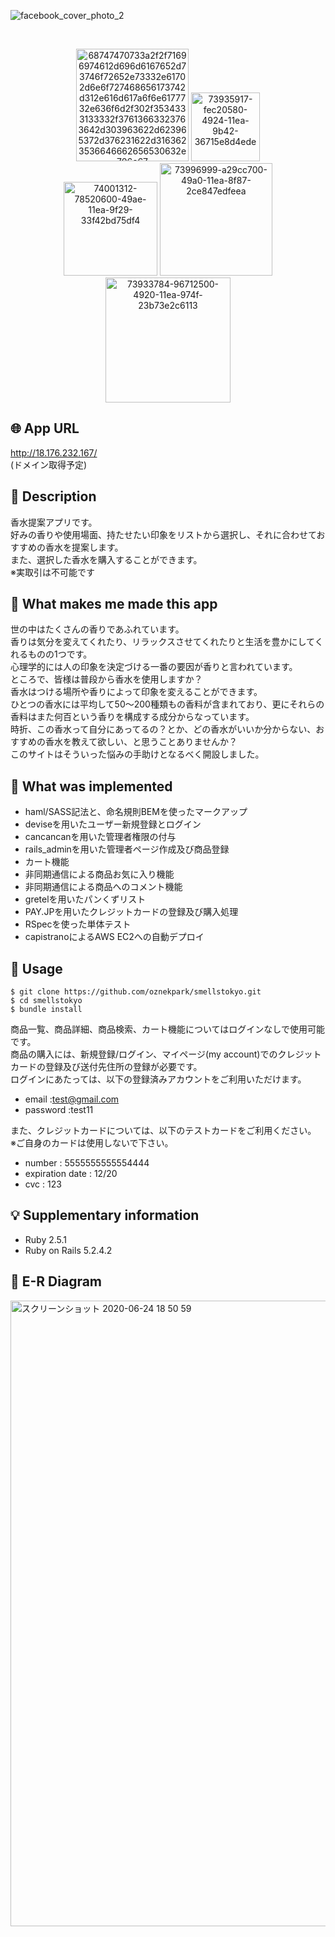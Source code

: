 ![facebook_cover_photo_2](https://user-images.githubusercontent.com/60377349/85702639-9334d500-b719-11ea-92ad-ad11e3f01b96.png)

<br>
<p align="center">
  <a href="https://guides.rubyonrails.org/"><img width="180" alt="68747470733a2f2f71696974612d696d6167652d73746f72652e73332e61702d6e6f727468656173742d312e616d617a6f6e6177732e636f6d2f302f3534333133332f37613663323763642d303963622d623965372d376231622d3163623536646662656530632e706e67" src="https://user-images.githubusercontent.com/60377349/85693307-1a317f80-b711-11ea-9ae6-b1fa9b3e601d.png"></a>
  <a href="https://aws.amazon.com/jp/?nc2=h_lg"><img width="110" alt="73935917-fec20580-4924-11ea-9b42-36715e8d4ede" src="https://user-images.githubusercontent.com/60377349/85695135-b7d97e80-b712-11ea-9631-79a922107cbe.png"></a>
  <br>
  <a href="http://haml.info/"><img width="150" alt="74001312-78520600-49ae-11ea-9f29-33f42bd75df4" src="https://user-images.githubusercontent.com/60377349/85693570-51079580-b711-11ea-8433-ad1a662e2d74.png"></a>
  <a href="https://sass-lang.com/styleguide/brand"><img width="180" alt="73996999-a29cc700-49a0-11ea-8f87-2ce847edfeea" src="https://user-images.githubusercontent.com/60377349/85694866-7cd74b00-b712-11ea-8d26-07edc0fde819.png"></a>
  <a href="https://jquery.com/"><img width="200" alt="73933784-96712500-4920-11ea-974f-23b73e2c6113" src="https://user-images.githubusercontent.com/60377349/85695031-9f696400-b712-11ea-8590-de189a70ea87.png"></a>
</p>

## 🌐 App URL
http://18.176.232.167/  
(ドメイン取得予定)

## 📝 Description
香水提案アプリです。  
好みの香りや使用場面、持たせたい印象をリストから選択し、それに合わせておすすめの香水を提案します。  
また、選択した香水を購入することができます。  
※実取引は不可能です

## 🌝 What makes me made this app
世の中はたくさんの香りであふれています。  
香りは気分を変えてくれたり、リラックスさせてくれたりと生活を豊かにしてくれるものの1つです。  
心理学的には人の印象を決定づける一番の要因が香りと言われています。  
ところで、皆様は普段から香水を使用しますか？  
香水はつける場所や香りによって印象を変えることができます。  
ひとつの香水には平均して50〜200種類もの香料が含まれており、更にそれらの香料はまた何百という香りを構成する成分からなっています。  
時折、この香水って自分にあってるの？とか、どの香水がいいか分からない、おすすめの香水を教えて欲しい、と思うことありませんか？  
このサイトはそういった悩みの手助けとなるべく開設しました。  

## 💫 What was implemented
- haml/SASS記法と、命名規則BEMを使ったマークアップ
- deviseを用いたユーザー新規登録とログイン
- cancancanを用いた管理者権限の付与
- rails_adminを用いた管理者ページ作成及び商品登録
- カート機能
- 非同期通信による商品お気に入り機能
- 非同期通信による商品へのコメント機能
- gretelを用いたパンくずリスト
- PAY.JPを用いたクレジットカードの登録及び購入処理
- RSpecを使った単体テスト
- capistranoによるAWS EC2への自動デプロイ

## 🙌 Usage
```
$ git clone https://github.com/oznekpark/smellstokyo.git
$ cd smellstokyo
$ bundle install
```

商品一覧、商品詳細、商品検索、カート機能についてはログインなしで使用可能です。  
商品の購入には、新規登録/ログイン、マイページ(my account)でのクレジットカードの登録及び送付先住所の登録が必要です。  
ログインにあたっては、以下の登録済みアカウントをご利用いただけます。  
- email           :test@gmail.com
- password        :test11

また、クレジットカードについては、以下のテストカードをご利用ください。  
※ご自身のカードは使用しないで下さい。  

- number          : 5555555555554444
- expiration date : 12/20
- cvc             : 123

## 💡 Supplementary information
- Ruby 2.5.1
- Ruby on Rails 5.2.4.2

## 👀 E-R Diagram
<img width="1001" alt="スクリーンショット 2020-06-24 18 50 59" src="https://user-images.githubusercontent.com/60377349/85540710-4c2fdc80-b652-11ea-81a9-79851429a05b.png">

